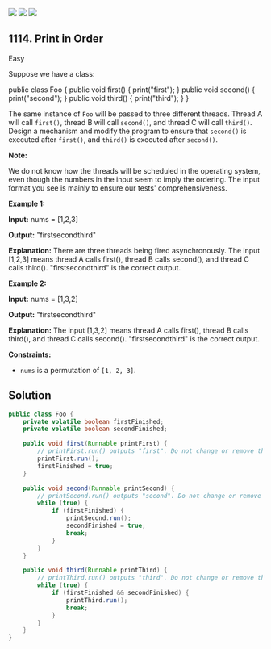 [![](https://img.shields.io/github/stars/javadev/LeetCode-in-Java?label=Stars&style=flat-square)](https://github.com/javadev/LeetCode-in-Java)
[![](https://img.shields.io/github/forks/javadev/LeetCode-in-Java?label=Fork%20me%20on%20GitHub%20&style=flat-square)](https://github.com/javadev/LeetCode-in-Java/fork)
[![](https://img.shields.io/badge/-LeetCode%20in%20Kotlin-blue?style=flat-square)](https://github.com/javadev/LeetCode-in-Kotlin)

## 1114\. Print in Order

Easy

Suppose we have a class:

public class Foo { public void first() { print("first"); } public void second() { print("second"); } public void third() { print("third"); } }

The same instance of `Foo` will be passed to three different threads. Thread A will call `first()`, thread B will call `second()`, and thread C will call `third()`. Design a mechanism and modify the program to ensure that `second()` is executed after `first()`, and `third()` is executed after `second()`.

**Note:**

We do not know how the threads will be scheduled in the operating system, even though the numbers in the input seem to imply the ordering. The input format you see is mainly to ensure our tests' comprehensiveness.

**Example 1:**

**Input:** nums = [1,2,3]

**Output:** "firstsecondthird"

**Explanation:** There are three threads being fired asynchronously. The input [1,2,3] means thread A calls first(), thread B calls second(), and thread C calls third(). "firstsecondthird" is the correct output.

**Example 2:**

**Input:** nums = [1,3,2]

**Output:** "firstsecondthird"

**Explanation:** The input [1,3,2] means thread A calls first(), thread B calls third(), and thread C calls second(). "firstsecondthird" is the correct output.

**Constraints:**

*   `nums` is a permutation of `[1, 2, 3]`.

## Solution

```java
public class Foo {
    private volatile boolean firstFinished;
    private volatile boolean secondFinished;

    public void first(Runnable printFirst) {
        // printFirst.run() outputs "first". Do not change or remove this line.
        printFirst.run();
        firstFinished = true;
    }

    public void second(Runnable printSecond) {
        // printSecond.run() outputs "second". Do not change or remove this line.
        while (true) {
            if (firstFinished) {
                printSecond.run();
                secondFinished = true;
                break;
            }
        }
    }

    public void third(Runnable printThird) {
        // printThird.run() outputs "third". Do not change or remove this line.
        while (true) {
            if (firstFinished && secondFinished) {
                printThird.run();
                break;
            }
        }
    }
}
```